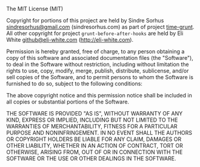 The MIT License (MIT)

Copyright for portions of this project are held by Sindre Sorhus <sindresorhus@gmail.com> (sindresorhus.com) as part of project [time-grunt](https://github.com/sindresorhus/time-grunt). All other copyright for project `grunt-before-after-hooks` are held by Eli White <github@eli-white.com> (http://eli-white.com).

Permission is hereby granted, free of charge, to any person obtaining a copy
of this software and associated documentation files (the "Software"), to deal
in the Software without restriction, including without limitation the rights
to use, copy, modify, merge, publish, distribute, sublicense, and/or sell
copies of the Software, and to permit persons to whom the Software is
furnished to do so, subject to the following conditions:

The above copyright notice and this permission notice shall be included in
all copies or substantial portions of the Software.

THE SOFTWARE IS PROVIDED "AS IS", WITHOUT WARRANTY OF ANY KIND, EXPRESS OR
IMPLIED, INCLUDING BUT NOT LIMITED TO THE WARRANTIES OF MERCHANTABILITY,
FITNESS FOR A PARTICULAR PURPOSE AND NONINFRINGEMENT. IN NO EVENT SHALL THE
AUTHORS OR COPYRIGHT HOLDERS BE LIABLE FOR ANY CLAIM, DAMAGES OR OTHER
LIABILITY, WHETHER IN AN ACTION OF CONTRACT, TORT OR OTHERWISE, ARISING FROM,
OUT OF OR IN CONNECTION WITH THE SOFTWARE OR THE USE OR OTHER DEALINGS IN
THE SOFTWARE.

